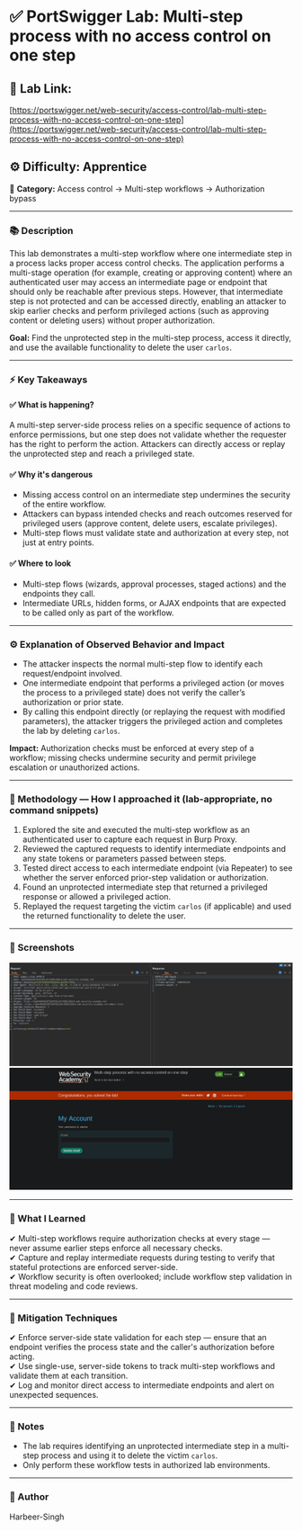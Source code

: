 # ✅ **PortSwigger Lab: Multi-step process with no access control on one step**

## 🔗 **Lab Link:**

[https://portswigger.net/web-security/access-control/lab-multi-step-process-with-no-access-control-on-one-step](https://portswigger.net/web-security/access-control/lab-multi-step-process-with-no-access-control-on-one-step)

## ⚙️ **Difficulty:** Apprentice

📂 **Category:** Access control → Multi-step workflows → Authorization bypass

---

### 📚 **Description**

This lab demonstrates a multi-step workflow where one intermediate step in a process lacks proper access control checks. The application performs a multi-stage operation (for example, creating or approving content) where an authenticated user may access an intermediate page or endpoint that should only be reachable after previous steps. However, that intermediate step is not protected and can be accessed directly, enabling an attacker to skip earlier checks and perform privileged actions (such as approving content or deleting users) without proper authorization.

**Goal:** Find the unprotected step in the multi-step process, access it directly, and use the available functionality to delete the user `carlos`.

---

### ⚡ **Key Takeaways**

#### ✅ What is happening?

A multi-step server-side process relies on a specific sequence of actions to enforce permissions, but one step does not validate whether the requester has the right to perform the action. Attackers can directly access or replay the unprotected step and reach a privileged state.

#### ✅ Why it's dangerous

* Missing access control on an intermediate step undermines the security of the entire workflow.
* Attackers can bypass intended checks and reach outcomes reserved for privileged users (approve content, delete users, escalate privileges).
* Multi-step flows must validate state and authorization at every step, not just at entry points.

#### ✅ Where to look

* Multi-step flows (wizards, approval processes, staged actions) and the endpoints they call.
* Intermediate URLs, hidden forms, or AJAX endpoints that are expected to be called only as part of the workflow.

---

### ⚙️ **Explanation of Observed Behavior and Impact**

* The attacker inspects the normal multi-step flow to identify each request/endpoint involved.
* One intermediate endpoint that performs a privileged action (or moves the process to a privileged state) does not verify the caller’s authorization or prior state.
* By calling this endpoint directly (or replaying the request with modified parameters), the attacker triggers the privileged action and completes the lab by deleting `carlos`.

**Impact:** Authorization checks must be enforced at every step of a workflow; missing checks undermine security and permit privilege escalation or unauthorized actions.

---

### 🧪 Methodology — How I approached it (lab-appropriate, no command snippets)

1. Explored the site and executed the multi-step workflow as an authenticated user to capture each request in Burp Proxy.
2. Reviewed the captured requests to identify intermediate endpoints and any state tokens or parameters passed between steps.
3. Tested direct access to each intermediate endpoint (via Repeater) to see whether the server enforced prior-step validation or authorization.
4. Found an unprotected intermediate step that returned a privileged response or allowed a privileged action.
5. Replayed the request targeting the victim `carlos` (if applicable) and used the returned functionality to delete the user.

---

### 📸 Screenshots 
![Intercepted Request](https://github.com/Harbeer-Singh/Portswigger-Labs/blob/main/ACCESS%20CONTROL/LAB-12/images/1.png)
![Intercepted Request](https://github.com/Harbeer-Singh/Portswigger-Labs/blob/main/ACCESS%20CONTROL/LAB-12/images/2.png)

---

### 📝 What I Learned

✔ Multi-step workflows require authorization checks at every stage — never assume earlier steps enforce all necessary checks.                         
✔ Capture and replay intermediate requests during testing to verify that stateful protections are enforced server-side.                         
✔ Workflow security is often overlooked; include workflow step validation in threat modeling and code reviews.                         

---

### 🔐 Mitigation Techniques

✔ Enforce server-side state validation for each step — ensure that an endpoint verifies the process state and the caller's authorization before acting.                 
✔ Use single-use, server-side tokens to track multi-step workflows and validate them at each transition.                                                   
✔ Log and monitor direct access to intermediate endpoints and alert on unexpected sequences.                                                                    

---

### 🧾 Notes

* The lab requires identifying an unprotected intermediate step in a multi-step process and using it to delete the victim `carlos`.
* Only perform these workflow tests in authorized lab environments.

---

### 👤 Author

Harbeer-Singh

